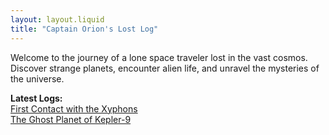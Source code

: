```yaml
---
layout: layout.liquid
title: "Captain Orion's Lost Log"
---
```



Welcome to the journey of a lone space traveler lost in the vast cosmos.  
Discover strange planets, encounter alien life, and unravel the mysteries of the universe.

**Latest Logs:**  
 [First Contact with the Xyphons](/posts/first-contact/)  
 [The Ghost Planet of Kepler-9](/posts/ghost-planet/)
